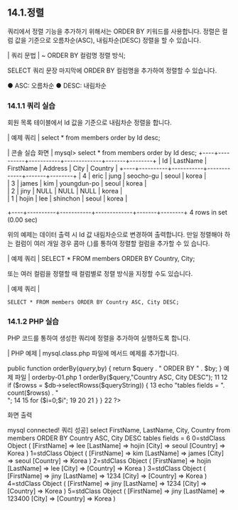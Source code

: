 
## 14.1.정렬 
쿼리에서 정렬 기능을 추가하기 위해서는 ORDER BY 키워드를 사용합니다. 정렬은 컬 럼 값을 기준으로 오름차순(ASC), 내림차순(DESC) 정렬을 할 수 있습니다. 

| 쿼리 문법 | 
~ ORDER BY 컬럼명 정렬 방식; 

SELECT 쿼리 문장 마지막에 ORDER BY 컬럼명을 추가하여 정렬할 수 있습니다. 

● ASC: 오름차순 
● DESC: 내림차순 

### 14.1.1 쿼리 실습 
회원 목록 테이블에서 Id 값을 기준으로 내림차순 정렬을 합니다. 

| 예제 쿼리 | 
select * from members order by Id desc; 

| 콘솔 실습 화면 | 
mysql> select * from members order by Id desc; +----+----------+-----------+-------------+-------+--------+ | Id | LastName | FirstName | Address | City | Country | +----+----------+-----------+-------------+-------+--------+ 
| 4 | eric  | jung  | seocho-gu  | seoul | korea  |  
| 3 | james  | kim  | youngdun-po | seoul | korea  |  
| 2 | jiny  | NULL  | NULL  | NULL | korea  |  
| 1 | hojin  | lee  | shinchon  | seoul | korea  |  

+----+----------+-----------+-------------+-------+--------+ 4 rows in set (0.00 sec) 

위의 예제는 데이터 출력 시 Id 값 내림차순으로 변경하여 출력합니다. 
만일 정렬해야 하는 컬럼이 여러 개일 경우 콤마 (,)를 통하여 정렬할 컬럼을 추가할 수 있 습니다. 

| 예제 쿼리 | 
SELECT * FROM members ORDER BY Country, City; 

또는 여러 컬럼을 정렬할 때 컬럼별로 정렬 방식을 지정할 수도 있습니다. 

| 예제 쿼리 | 
```
SELECT * FROM members ORDER BY Country ASC, City DESC; 
```

### 14.1.2 PHP 실습 
PHP 코드를 통하여 생성한 쿼리에 정렬을 추가하여 실행하도록 합니다. 

| PHP 예제 | 
mysql.class.php 파일에 메서드 예제를 추가합니다. 

public function orderBy($query,$by) { return $query . " ORDER BY " . $by; } 
예제 파일 | orderby-01.php 
1 <?php 2 3 include "dbinfo.php"; 4 include "mysql.class.php"; 5 6 // ++ Mysqli DB 연결. 7 $db = new JinyMysql(); 8 9 $query = "select FirstName, LastName, City, Country from members"; 10 $queryString = $db->orderBy($query,"Country ASC, City DESC"); 11 12 if ($rowss = $db->selectRowss($queryString)) { 13 echo "tables fields = ". count($rowss) . "<br>"; 14 15 for ($i=0;$i<count($rowss);$i++) { 
16  echo $i."=";  
17 18  print_r($rowss[$i]); echo "<br>";  
19 20 21  }  }  
22  ?>  

화면 출력 

mysql connected! 쿼리 성공] select FirstName, LastName, City, Country from members ORDER BY Country ASC, City DESC tables fields = 6 0=stdClass Object ( [FirstName] => lee [LastName] => hojin [City] => seoul [Country] => Korea ) 1=stdClass Object ( [FirstName] => kim [LastName] => james [City] => seoul [Country] => Korea ) 2=stdClass Object ( [FirstName] => hojin [LastName] => lee [City] => [Country] => Korea ) 3=stdClass Object ( [FirstName] => jiny [LastName] => 1234 [City] => [Country] => Korea ) 4=stdClass Object ( [FirstName] => jiny [LastName] => 1234 [City] => [Country] => Korea ) 5=stdClass Object ( [FirstName] => jiny [LastName] => 123400 [City] => [Country] => Korea ) 
